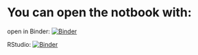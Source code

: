 # You can open the notbook with:

open in Binder: [![Binder](http://mybinder.org/badge_logo.svg)](http://mybinder.org/v2/gh/khouakhi/ewin_mex/master?filepath=Caret_demo.ipynb)

RStudio: [![Binder](http://mybinder.org/badge_logo.svg)](http://mybinder.org/v2/gh/khouakhi/ewin_mex/master?urlpath=rstudio)